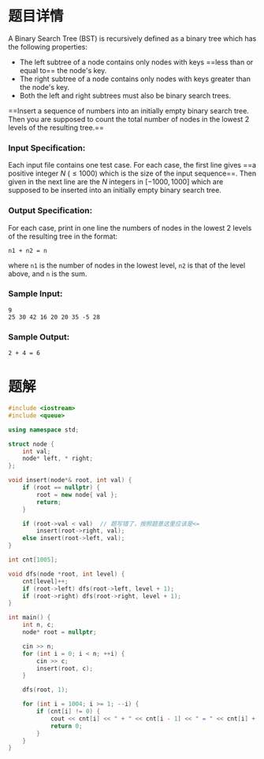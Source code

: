 # 题目详情

A Binary Search Tree (BST) is recursively defined as a binary tree which has the following properties:

*   The left subtree of a node contains only nodes with keys ==less than or equal to== the node's key.
*   The right subtree of a node contains only nodes with keys greater than the node's key.
*   Both the left and right subtrees must also be binary search trees.

==Insert a sequence of numbers into an initially empty binary search tree. Then you are supposed to count the total number of nodes in the lowest 2 levels of the resulting tree.==

### Input Specification:

Each input file contains one test case. For each case, the first line gives ==a positive integer $N$ ($\le 1000$) which is the size of the input sequence==. Then given in the next line are the $N$ integers in $[−1000,1000]$ which are supposed to be inserted into an initially empty binary search tree.

### Output Specification:

For each case, print in one line the numbers of nodes in the lowest 2 levels of the resulting tree in the format:

    n1 + n2 = n


where `n1` is the number of nodes in the lowest level, `n2` is that of the level above, and `n` is the sum.

### Sample Input:

    9
    25 30 42 16 20 20 35 -5 28


### Sample Output:

    2 + 4 = 6

# 题解

```cpp
#include <iostream>
#include <queue>

using namespace std;

struct node {
    int val;
    node* left, * right;
};

void insert(node*& root, int val) {
    if (root == nullptr) {
        root = new node{ val };
        return;
    }

    if (root->val < val)  // 题写错了，按照题意这里应该是<=
        insert(root->right, val);
    else insert(root->left, val);
}

int cnt[1005];

void dfs(node *root, int level) {
    cnt[level]++;
    if (root->left) dfs(root->left, level + 1);
    if (root->right) dfs(root->right, level + 1);
}

int main() {
    int n, c;
    node* root = nullptr;

    cin >> n;
    for (int i = 0; i < n; ++i) {
        cin >> c;
        insert(root, c);
    }

    dfs(root, 1);

    for (int i = 1004; i >= 1; --i) {
        if (cnt[i] != 0) {
            cout << cnt[i] << " + " << cnt[i - 1] << " = " << cnt[i] + cnt[i - 1];
            return 0;
        }
    }
}
```

